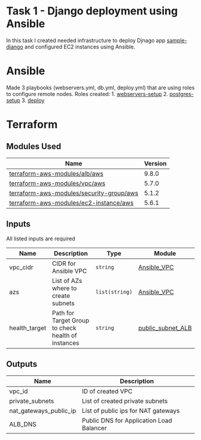 # Task 1 - Django deployment using Ansible

In this task I created needed infrastructure to deploy Djnago app [sample-django](https://github.com/digitalocean/sample-django) and configured EC2 instances using Ansible.

# Ansible

Made 3 playbooks (webservers.yml, db.yml, deploy.yml) that are using roles to configure remote nodes.
Roles created:
    1. [webservers-setup](/Week%204/Task%201%20-%20Django%20deployment%20using%20Ansible/ansible/roles/webserver-setup/README.md)
    2. [postgres-setup](/Week%204/Task%201%20-%20Django%20deployment%20using%20Ansible/ansible/roles/postgres-setup/README.md)
    3. [deploy](/Week%204/Task%201%20-%20Django%20deployment%20using%20Ansible/ansible/roles/deploy/README.md)

# Terraform
## Modules Used

| Name | Version |
|------|---------|
|[terraform-aws-modules/alb/aws](https://registry.terraform.io/modules/terraform-aws-modules/alb/aws/9.8.0)|9.8.0|
|[terraform-aws-modules/vpc/aws](https://registry.terraform.io/modules/terraform-aws-modules/vpc/aws/5.7.0)|5.7.0|
|[terraform-aws-modules/security-group/aws](https://registry.terraform.io/modules/terraform-aws-modules/security-group/aws/5.1.2)|5.1.2|
|[terraform-aws-modules/ec2-instance/aws](https://registry.terraform.io/modules/terraform-aws-modules/ec2-instance/aws/5.6.1)|5.6.1|

## Inputs

All listed inputs are required

| Name | Description | Type | Module |
|------|-------------|------|--------|
| vpc_cidr | CIDR for Ansible VPC | `string` | [Ansible_VPC](/Week%204/Task%201%20-%20Django%20deployment%20using%20Ansible/terraform/vpc.tf#L6) |
| azs | List of AZs where to create subnets | `list(string)` | [Ansible_VPC](/Week%204/Task%201%20-%20Django%20deployment%20using%20Ansible/terraform/vpc.tf#L8) |
| health_target | Path for Target Group to check health of instances | `string` | [public_subnet_ALB](/Week%204/Task%201%20-%20Django%20deployment%20using%20Ansible/terraform/alb.tf#L58) |

## Outputs

| Name | Description |
|------|-------------|
|vpc_id| ID of created VPC |
|private_subnets| List of created private subnets |
|nat_gateways_public_ip| List of public ips for NAT gateways |
|ALB_DNS| Public DNS for Application Load Balancer |